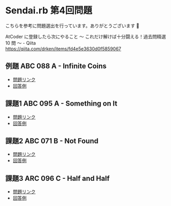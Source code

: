 # Sendai.rb 第4回問題

こちらを参考に問題選出を行っています。ありがとうございます :pray:

AtCoder に登録したら次にやること ～ これだけ解けば十分闘える！過去問精選 10 問 ～ - Qiita  
https://qiita.com/drken/items/fd4e5e3630d0f5859067

## 例題 ABC 088 A - Infinite Coins
- [問題リンク](https://atcoder.jp/contests/abc088/tasks/abc088_a)
- [回答例](answers/exec_ex.rb)

## 課題1 ABC 095 A - Something on It
- [問題リンク](https://atcoder.jp/contests/abc095/tasks/abc095_a)
- [回答例](answers/exec_1.rb)

## 課題2 ABC 071 B - Not Found
- [問題リンク](https://atcoder.jp/contests/abc071/tasks/abc071_b)
- [回答例](answers/exec_2.rb)

## 課題3 ARC 096 C - Half and Half
- [問題リンク](https://atcoder.jp/contests/arc096/tasks/arc096_a)
- [回答例](answers/exec_3.rb)
